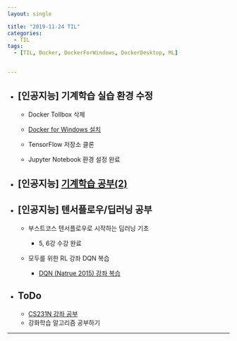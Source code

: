 ```yaml
---
layout: single

title: "2019-11-24 TIL"
categories:
  - TIL
tags:
  - [TIL, Docker, DockerForWindows, DockerDesktop, ML]

 
---
```




- ## [인공지능] 기계학습 실습 환경 수정

  - Docker Tollbox 삭제
  
  - [Docker for Windows 설치](https://hub.docker.com/)
  
  - TensorFlow 저장소 클론
  
  - Jupyter Notebook 환경 설정 완료
  
    
  
- ## [인공지능] [기계학습 공부(2)]((/AI/Machine_Learning/))

  
  
- ## [인공지능] 텐서플로우/딥러닝 공부

  - 부스트코스 텐서플로우로 시작하는 딥러닝 기초
  
    - 5, 6강 수강 완료
  
  - 모두를 위한 RL 강좌 DQN 복습
  
    - [DQN (Natrue 2015) 강좌 복습](https://youtu.be/ByB49iDMiZE)
  
    
  
  
  
- ## ToDo

  - [CS231N 강좌 공부](http://cs231n.stanford.edu/syllabus.html)
  - 강화학습 알고리즘 공부하기

------

